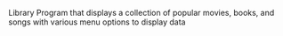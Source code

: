 Library Program that displays a collection of popular movies, books, and songs with various menu options to display data
